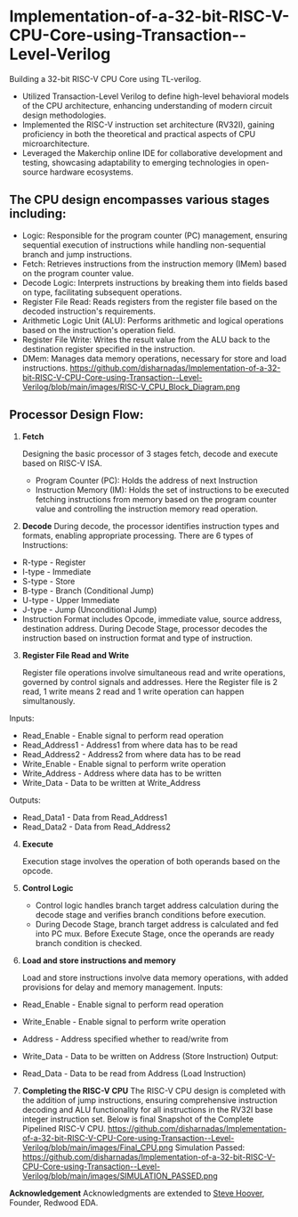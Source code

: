 # Implementation-of-a-32-bit-RISC-V-CPU-Core-using-Transaction--Level-Verilog
Building a 32-bit RISC-V CPU Core using TL-verilog.

- Utilized Transaction-Level Verilog to define high-level behavioral models of
the CPU architecture, enhancing understanding of modern circuit design
methodologies.
- Implemented the RISC-V instruction set architecture (RV32I), gaining
proficiency in both the theoretical and practical aspects of CPU
microarchitecture.
- Leveraged the Makerchip online IDE for collaborative development and
testing, showcasing adaptability to emerging technologies in open-source
hardware ecosystems.

## The CPU design encompasses various stages including:

- Logic: Responsible for the program counter (PC) management, ensuring sequential execution of instructions while handling non-sequential branch and jump instructions.
- Fetch: Retrieves instructions from the instruction memory (IMem) based on the program counter value.
- Decode Logic: Interprets instructions by breaking them into fields based on type, facilitating subsequent operations.
- Register File Read: Reads registers from the register file based on the decoded instruction's requirements.
- Arithmetic Logic Unit (ALU): Performs arithmetic and logical operations based on the instruction's operation field.
- Register File Write: Writes the result value from the ALU back to the destination register specified in the instruction.
- DMem: Manages data memory operations, necessary for store and load instructions.
https://github.com/disharnadas/Implementation-of-a-32-bit-RISC-V-CPU-Core-using-Transaction--Level-Verilog/blob/main/images/RISC-V_CPU_Block_Diagram.png



## Processor Design Flow:
1. **Fetch**

   Designing the basic processor of 3 stages fetch, decode and execute based on RISC-V ISA.
   * Program Counter (PC): Holds the address of next Instruction
   * Instruction Memory (IM): Holds the set of instructions to be executed
   fetching instructions from memory based on the program counter value and controlling the instruction memory read operation.
  
2. **Decode**
   During decode, the processor identifies instruction types and formats, enabling appropriate processing.
   There are 6 types of Instructions:

- R-type - Register
- I-type - Immediate
- S-type - Store
- B-type - Branch (Conditional Jump)
- U-type - Upper Immediate
- J-type - Jump (Unconditional Jump)
- Instruction Format includes Opcode, immediate value, source address, destination address. During Decode Stage, processor decodes the instruction based on instruction format and type of instruction.

3. **Register File Read and Write**

    Register file operations involve simultaneous read and write operations, governed by control signals and addresses.
    Here the Register file is 2 read, 1 write means 2 read and 1 write operation can happen simultanously.

Inputs:
- Read_Enable - Enable signal to perform read operation
- Read_Address1 - Address1 from where data has to be read
- Read_Address2 - Address2 from where data has to be read
- Write_Enable - Enable signal to perform write operation
- Write_Address - Address where data has to be written
- Write_Data - Data to be written at Write_Address

Outputs:
- Read_Data1 - Data from Read_Address1
- Read_Data2 - Data from Read_Address2

4. **Execute**

    Execution stage involves the operation of both operands based on the opcode.

5. **Control Logic**
    * Control logic handles branch target address calculation during the decode stage and verifies branch conditions before execution.
    * During Decode Stage, branch target address is calculated and fed into PC mux. Before Execute Stage, once the operands are ready branch condition is checked.

6. **Load and store instructions and memory**

    Load and store instructions involve data memory operations, with added provisions for delay and memory management.
Inputs:

- Read_Enable - Enable signal to perform read operation
- Write_Enable - Enable signal to perform write operation
- Address - Address specified whether to read/write from
- Write_Data - Data to be written on Address (Store Instruction)
Output:

- Read_Data - Data to be read from Address (Load Instruction)

7. **Completing the RISC-V CPU**
    The RISC-V CPU design is completed with the addition of jump instructions, ensuring comprehensive instruction decoding and ALU functionality for all instructions in the RV32I base integer instruction set.
    Below is final Snapshot of the Complete Pipelined RISC-V CPU.
    https://github.com/disharnadas/Implementation-of-a-32-bit-RISC-V-CPU-Core-using-Transaction--Level-Verilog/blob/main/images/Final_CPU.png
    Simulation Passed:
    https://github.com/disharnadas/Implementation-of-a-32-bit-RISC-V-CPU-Core-using-Transaction--Level-Verilog/blob/main/images/SIMULATION_PASSED.png


**Acknowledgement**
    Acknowledgments are extended to [Steve Hoover](https://github.com/stevehoover), Founder, Redwood EDA.



